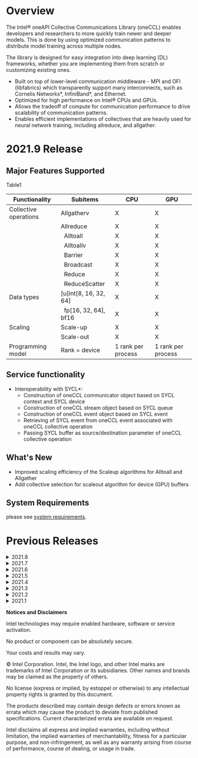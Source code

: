 # Overview
The Intel® oneAPI Collective Communications Library (oneCCL) enables developers and researchers to more quickly train newer and deeper models. This is done by using optimized communication patterns to distribute model training across multiple nodes.

The library is designed for easy integration into deep learning (DL) frameworks, whether you are implementing them from scratch or customizing existing ones.

- Built on top of lower-level communication middleware - MPI and OFI (libfabrics) which transparently support many interconnects, such as Cornelis Networks*, InfiniBand*, and Ethernet.
- Optimized for high performance on Intel® CPUs and GPUs.
- Allows the tradeoff of compute for communication performance to drive scalability of communication patterns.
- Enables efficient implementations of collectives that are heavily used for neural network training, including allreduce, and allgather.
# 2021.9 Release
## Major Features Supported
Table1

| Functionality	| Subitems|	CPU	| GPU |
| ------------- | --------| --- | --- |
| Collective operations |	Allgatherv |	X	| X |
||	Allreduce |	X |	X |
|| 	Alltoall	| X	| X |
|| 	Alltoallv	| X	| X |
|| 	Barrier	| X	| X |
|| 	Broadcast	| X | X |
|| 	Reduce	| X	| X |
|| 	ReduceScatter	| X | X |
|Data types |	[u]int[8, 16, 32, 64] |	X	| X |
|| 	fp[16, 32, 64], bf16 |X |	X |
|Scaling |	Scale-up |	X |	X |
| |	Scale-out |	X |	X |
| Programming model	| Rank = device	| 1 rank per process |	1 rank per process |

## Service functionality
- Interoperability with SYCL*:
  - Construction of oneCCL communicator object based on SYCL context and SYCL device
  - Construction of oneCCL stream object based on SYCL queue
  - Construction of oneCCL event object based on SYCL event
  - Retrieving of SYCL event from oneCCL event associated with oneCCL collective operation
  - Passing SYCL buffer as source/destination parameter of oneCCL collective operation
## What's New
- Improved scaling efficiency of the Scaleup algorithms for Alltoall and Allgather
- Add collective selection for scaleout algorithm for device (GPU) buffers
## System Requirements
please see [system requirements](https://www.intel.com/content/www/us/en/developer/articles/system-requirements/oneapi-collective-communication-library-system-requirements.html).
 
# Previous Releases
<details>
<summary>2021.8</summary>
<br>

## Major Features Supported

Table1
| Functionality	| Subitems|	CPU	| GPU |
| ------------- | --------| --- | --- |
| Collective operations |	Allgatherv |	X	| X |
||	Allreduce |	X |	X |
|| 	Alltoall	| X	| X |
|| 	Alltoallv	| X	| X |
|| 	Barrier	| X	| X |
|| 	Broadcast	| X | X |
|| 	Reduce	| X	| X |
|| 	ReduceScatter	| X | X |
|Data types |	[u]int[8, 16, 32, 64] |	X	| X |
|| 	fp[16, 32, 64], bf16 |X |	X |
|Scaling |	Scale-up |	X |	X |
| |	Scale-out |	X |	X |
| Programming model	| Rank = device	| 1 rank per process |	1 rank per process |

## Service functionality

- Interoperability with SYCL*:
  - Construction of oneCCL communicator object based on SYCL context and SYCL device
  - Construction of oneCCL stream object based on SYCL queue
  - Construction of oneCCL event object based on SYCL event
  - Retrieving of SYCL event from oneCCL event associated with oneCCL collective operation
  - Passing SYCL buffer as source/destination parameter of oneCCL collective operation

## What's New
- Provides optimized performance for Intel® Data Center GPU Max Series utilizing oneCCL.
- Enables support for Allreduce, Allgather, Reduce, and Alltoall connectivity for GPUs on the same node
## Known issues and limitations
- Limitations imposed by Intel® oneAPI DPC++ Compiler:
  - SYCL buffers cannot be used from different queues
- The 'using namespace oneapi;' directive is not recommended, as it may result in compilation errors 
when oneCCL is used with other oneAPI libraries. You can instead create a namespace alias for oneCCL, e.g. 
```c++  
namespace oneccl = ::oneapi::ccl;
oneccl::allreduce(...);
```

</details>

<details>
<summary>2021.7</summary>
<br>
 
# 2021.7.1 Release
Intel® oneAPI Collective Communications Library 2021.7.1 has been updated to include functional and security updates. Users should update to the latest version as it becomes available.

# 2021.7 Release

## Major Features Supported

Table1
| Functionality	| Subitems|	CPU	| GPU |
| ------------- | --------| --- | --- |
| Collective operations |	Allgatherv |	X	| X |
||	Allreduce |	X |	X |
|| 	Alltoall	| X	| X |
|| 	Alltoallv	| X	| X |
|| 	Barrier	| X	| X |
|| 	Broadcast	| X | X |
|| 	Reduce	| X	| X |
|| 	ReduceScatter	| X | X |
|Data types |	[u]int[8, 16, 32, 64] |	X	| X |
|| 	fp[16, 32, 64], bf16 |X |	X |
|Scaling |	Scale-up |	X |	X |
| |	Scale-out |	X |	X |
| Programming model	| Rank = device	| 1 rank per process |	1 rank per process |

## Service functionality

- Interoperability with SYCL*:
  - Construction of oneCCL communicator object based on SYCL context and SYCL device
  - Construction of oneCCL stream object based on SYCL queue
  - Construction of oneCCL event object based on SYCL event
  - Retrieving of SYCL event from oneCCL event associated with oneCCL collective operation
  - Passing SYCL buffer as source/destination parameter of oneCCL collective operation
## What's New
- no change from previous release.

## Known issues and limitations

- Limitations imposed by Intel® oneAPI DPC++ Compiler:
  - SYCL buffers cannot be used from different queues
- The 'using namespace oneapi;' directive is not recommended, as it may result in compilation errors 
when oneCCL is used with other oneAPI libraries. You can instead create a namespace alias for oneCCL, e.g. 
```c++  
namespace oneccl = ::oneapi::ccl;
oneccl::allreduce(...);
```

</details>

<details>
<summary>2021.6</summary>
<br>

  
## Major Features Supported

Table1
| Functionality	| Subitems|	CPU	| GPU |
| ------------- | --------| --- | --- |
| Collective operations |	Allgatherv |	X	| X |
||	Allreduce |	X |	X |
|| 	Alltoall	| X	| X |
|| 	Alltoallv	| X	| X |
|| 	Barrier	| X	| X |
|| 	Broadcast	| X | X |
|| 	Reduce	| X	| X |
|| 	ReduceScatter	| X | X |
|Data types |	[u]int[8, 16, 32, 64] |	X	| X |
|| 	fp[16, 32, 64], bf16 |X |	X |
|Scaling |	Scale-up |	X |	X |
| |	Scale-out |	X |	X |
| Programming model	| Rank = device	| 1 rank per process |	1 rank per process |

## Service functionality

- Interoperability with SYCL*:
  - Construction of oneCCL communicator object based on SYCL context and SYCL device
  - Construction of oneCCL stream object based on SYCL queue
  - Construction of oneCCL event object based on SYCL event
  - Retrieving of SYCL event from oneCCL event associated with oneCCL collective operation
  - Passing SYCL buffer as source/destination parameter of oneCCL collective operation

## What's New

- Intel® oneAPI Collective Communications Library now supports Intel® Instrumentation and Tracing Technology (ITT) profiling
- Intel® oneAPI Collective Communications Library can be seamlessly integrated with Windows platforms with WSL2 (Windows Subsystem for Linux 2) support
- Enhanced application stability with runtime dependency check for Level Zero, in Intel® oneAPI Collective Communications Library
## Known issues and limitations
- Limitations imposed by Intel® oneAPI DPC++ Compiler:
  - SYCL buffers cannot be used from different queues
- The 'using namespace oneapi;' directive is not recommended, as it may result in compilation errors 
when oneCCL is used with other oneAPI libraries. You can instead create a namespace alias for oneCCL, e.g. 
```c++  
namespace oneccl = ::oneapi::ccl;
oneccl::allreduce(...);
```

</details>

<details>
<summary>2021.5</summary>
<br>
 
## What's New
- Added support for output SYCL event to track status of CCL operation
- Added OFI/verbs provider with dmabuf support into package
- Bug fixes
## Known issues and limitations

- Limitations imposed by Intel®  DPC++ compiler:
  - SYCL buffers cannot be used from different queues
- The 'using namespace oneapi;' directive is not recommended, as it may result in compilation errors 
when oneCCL is used with other oneAPI libraries. You can instead create a namespace alias for oneCCL, e.g. 
```c++  
namespace oneccl = ::oneapi::ccl;
oneccl::allreduce(...);
```
</details>

<details>
<summary>2021.4</summary>
<br>
  
## What's New
- Memory binding of worker threads is now supported
- NIC filtering by name is now supported for OFI-based multi-NIC
- IPv6 is now supported for key-value store (KVS)
## Known issues and limitations
- Limitations imposed by Intel®  DPC++ compiler:
  - SYCL buffers cannot be used from different queues
- The 'using namespace oneapi;' directive is not recommended, as it may result in compilation errors 
when oneCCL is used with other oneAPI libraries. You can instead create a namespace alias for oneCCL, e.g. 
```c++  
namespace oneccl = ::oneapi::ccl;
oneccl::allreduce(...);
```
 
</details>

<details>
<summary>2021.3</summary>
<br>
  
## What's New

- Added OFI-based multi-NIC support
- Added OFI/psm3 provider support
- Bug fixes
## Known issues and limitations

- Limitations imposed by Intel®  DPC++ compiler:
  - SYCL buffers cannot be used from different queues
- The 'using namespace oneapi;' directive is not recommended, as it may result in compilation errors 
when oneCCL is used with other oneAPI libraries. You can instead create a namespace alias for oneCCL, e.g. 
```c++  
namespace oneccl = ::oneapi::ccl;
oneccl::allreduce(...);
```
 
</details>

<details>
<summary>2021.2</summary>
<br>
  
## What's New
- Added float16 datatype support.
- Added ip-port hint for customization of KVS creation.
- Optimized communicator creation phase.
- Optimized multi-GPU collectives for single-node case.
- Bug fixes

## Known issues and limitations

- Limitations imposed by Intel®  DPC++ compiler:
  - SYCL buffers cannot be used from different queues
- The 'using namespace oneapi;' directive is not recommended, as it may result in compilation errors 
when oneCCL is used with other oneAPI libraries. You can instead create a namespace alias for oneCCL, e.g. 
```c++  
namespace oneccl = ::oneapi::ccl;
oneccl::allreduce(...);
```
 
</details>

<details>
<summary>2021.1</summary>
<br>
  
## What's New
- Added [u]int16 support
- Added initial support for external launch mechanism
- Fixed bugs

## Known issues and limitations

- Limitations imposed by Intel®  DPC++ compiler:
  - SYCL buffers cannot be used from different queues
- The 'using namespace oneapi;' directive is not recommended, as it may result in compilation errors 
when oneCCL is used with other oneAPI libraries. You can instead create a namespace alias for oneCCL, e.g. 
```c++  
namespace oneccl = ::oneapi::ccl;
oneccl::allreduce(...);
```
 
</details>

**Notices and Disclaimers**

Intel technologies may require enabled hardware, software or service activation.

No product or component can be absolutely secure.

Your costs and results may vary.

© Intel Corporation. Intel, the Intel logo, and other Intel marks are trademarks of Intel Corporation or its subsidiaries. Other names and brands may be claimed as the property of others.

No license (express or implied, by estoppel or otherwise) to any intellectual property rights is granted by this document.

The products described may contain design defects or errors known as errata which may cause the product to deviate from published specifications. Current characterized errata are available on request.

Intel disclaims all express and implied warranties, including without limitation, the implied warranties of merchantability, fitness for a particular purpose, and non-infringement, as well as any warranty arising from course of performance, course of dealing, or usage in trade.

​
